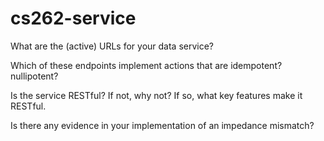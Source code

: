 # cs262-service


What are the (active) URLs for your data service?


Which of these endpoints implement actions that are idempotent? nullipotent?


Is the service RESTful? If not, why not? If so, what key features make it RESTful.


Is there any evidence in your implementation of an impedance mismatch?

